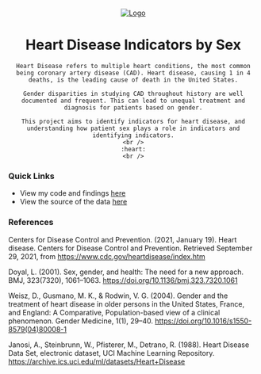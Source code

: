 



<!-- PROJECT LOGO AND INTRO SECTION -->
<br />
<div align="center">
  <a href="https://github.com/lilynorthcutt/heartDiseaseIndicators">
    <img src="img/heart_banner.png" alt="Logo" >
  </a>

  <h1 align="center">Heart Disease Indicators by Sex</h1>

  <p align="center">
    
    Heart Disease refers to multiple heart conditions, the most common being coronary artery disease (CAD). Heart disease, causing 1 in 4 deaths, is the leading cause of death in the United States.
    
    Gender disparities in studying CAD throughout history are well documented and frequent. This can lead to unequal treatment and diagnosis for patients based on gender.
    
    This project aims to identify indicators for heart disease, and understanding how patient sex plays a role in indicators and identifying indicators.
    <br />
    :heart:
    <br />
    
  </p>
  
</div>

### Quick Links

* View my code and findings [here](https://github.com/lilynorthcutt/heartDiseaseIndicators/writeup.Rmd)
* View the source of the data [here](https://archive.ics.uci.edu/dataset/45/heart+disease)

### References
Centers for Disease Control and Prevention. (2021, January 19). Heart disease. Centers for Disease Control
and Prevention. Retrieved September 29, 2021, from https://www.cdc.gov/heartdisease/index.htm

Doyal, L. (2001). Sex, gender, and health: The need for a new approach. BMJ, 323(7320), 1061–1063.
https://doi.org/10.1136/bmj.323.7320.1061

Weisz, D., Gusmano, M. K., & Rodwin, V. G. (2004). Gender and the treatment of heart disease in older persons
in the United States, France, and England: A Comparative, Population-based view of a clinical phenomenon. Gender Medicine, 1(1), 29–40. https://doi.org/10.1016/s1550-8579(04)80008-1

Janosi, A., Steinbrunn, W., Pfisterer, M., Detrano, R. (1988). Heart Disease Data Set, electronic dataset, UCI 
Machine Learning Repository. https://archive.ics.uci.edu/ml/datasets/Heart+Disease

